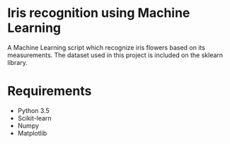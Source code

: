 # Iris recognition using Machine Learning
A Machine Learning script which recognize iris flowers based on its measurements. The dataset used in this project is included on the sklearn library.

# Requirements
* Python 3.5
* Scikit-learn
* Numpy
* Matplotlib
